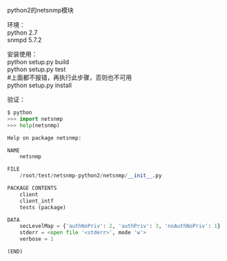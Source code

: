 python2的netsnmp模块

环境：  
python 2.7  
snmpd 5.7.2  

安装使用：  
python setup.py build  
python setup.py test  
#上面都不报错，再执行此步骤，否则也不可用  
python setup.py install  

验证：
```python
$ python
>>> import netsnmp
>>> help(netsnmp)

Help on package netsnmp:

NAME
    netsnmp

FILE
    /root/test/netsnmp-python2/netsnmp/__init__.py

PACKAGE CONTENTS
    client
    client_intf
    tests (package)

DATA
    secLevelMap = {'authNoPriv': 2, 'authPriv': 3, 'noAuthNoPriv': 1}
    stderr = <open file '<stderr>', mode 'w'>
    verbose = 1

(END)
```
